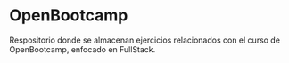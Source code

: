 # OpenBootcamp
Respositorio donde se almacenan ejercicios relacionados con el curso de OpenBootcamp, enfocado en FullStack.
